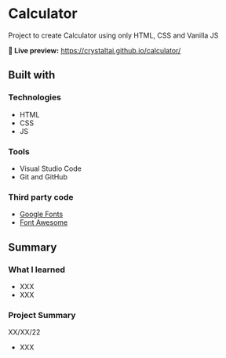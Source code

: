 # Calculator

Project to create Calculator using only HTML, CSS and Vanilla JS

**🔗 Live preview:** https://crystaltai.github.io/calculator/

## Built with

### Technologies

- HTML
- CSS
- JS

### Tools

- Visual Studio Code
- Git and GitHub

### Third party code

- [Google Fonts](https://fonts.google.com/)
- [Font Awesome](https://fontawesome.com/)

## Summary

### What I learned

- XXX
- XXX

### Project Summary

XX/XX/22

- XXX
